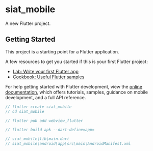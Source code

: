 # siat_mobile

A new Flutter project.

## Getting Started

This project is a starting point for a Flutter application.

A few resources to get you started if this is your first Flutter project:

- [Lab: Write your first Flutter app](https://docs.flutter.dev/get-started/codelab)
- [Cookbook: Useful Flutter samples](https://docs.flutter.dev/cookbook)

For help getting started with Flutter development, view the
[online documentation](https://docs.flutter.dev/), which offers tutorials,
samples, guidance on mobile development, and a full API reference.

```c
// flutter create siat_mobile
// cd siat_mobile

// flutter pub add webview_flutter

// flutter build apk --dart-define=app=

// siat_mobile\lib\main.dart
// siat_mobile\android\app\src\main\AndroidManifest.xml
```